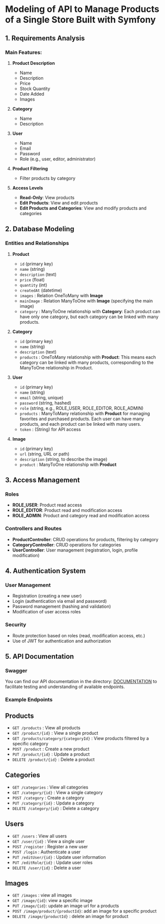 # Modeling of API to Manage Products of a Single Store Built with Symfony

## 1. Requirements Analysis

### Main Features:
1. **Product Description**
   - Name
   - Description
   - Price
   - Stock Quantity 
   - Date Added
   - Images

2. **Category**
   - Name
   - Description 

3. **User**
   - Name
   - Email
   - Password
   - Role (e.g., user, editor, administrator)

4. **Product Filtering**
   - Filter products by category

5. **Access Levels**
   - **Read-Only**: View products
   - **Edit Products**: View and edit products
   - **Edit Products and Categories**: View and modify products and categories

## 2. Database Modeling

### Entities and Relationships

1. **Product**
   - `id` (primary key)
   - `name` (string)
   - `description` (text)
   - `price` (float)
   - `quantity` (int)
   - `createdAt` (datetime)
   - `images` : Relation OneToMany with **Image**
   - `mainImage` : Relation ManyToOne with **Image** (specifying the main image)
   - `category` : ManyToOne relationship with **Category**: Each product can have only one category, but each category can be linked with many products.

2. **Category**
   - `id` (primary key)
   - `name` (string)
   - `description` (text)
   - `products` : OneToMany relationship with **Product**: This means each category can be linked with many products, corresponding to the ManyToOne relationship in Product.

3. **User**
   - `id` (primary key)
   - `name` (string)
   - `email` (string, unique)
   - `password` (string, hashed)
   - `role` (string, e.g., ROLE_USER, ROLE_EDITOR, ROLE_ADMIN)
   - `products` : ManyToMany relationship with **Product** for managing favorites and purchased products. Each user can have many products, and each product can be linked with many users.
   - `token` : (String) for API access

4. **Image**
   - `id` (primary key)
   - `url` (string, URL or path)
   - `description` (string, to describe the image)
   - `product` : ManyToOne relationship with **Product**

## 3. Access Management

### Roles
- **ROLE_USER**: Product read access
- **ROLE_EDITOR**: Product read and modification access
- **ROLE_ADMIN**: Product and category read and modification access

### Controllers and Routes
- **ProductController**: CRUD operations for products, filtering by category
- **CategoryController**: CRUD operations for categories
- **UserController**: User management (registration, login, profile modification)

## 4. Authentication System

### User Management
- Registration (creating a new user)
- Login (authentication via email and password)
- Password management (hashing and validation)
- Modification of user access roles

### Security
- Route protection based on roles (read, modification access, etc.)
- Use of JWT for authentication and authorization 

## 5. API Documentation

### Swagger
You can find our API documentation in the directory: [DOCUMENTATION](/ABOUT_PROJECT/DOCUMENTATION/) to facilitate testing and understanding of available endpoints.

### Example Endpoints

   ## Products
- `GET /products` : View all products
- `GET /product/{id}` : View a single product
- `GET /products/category/{categoryId}` : View products filtered by a specific category
- `POST /product` : Create a new product
- `PUT /product/{id}` : Update a product
- `DELETE /product/{id}` : Delete a product

## Categories
- `GET /categories` : View all categories
- `GET /category/{id}` : View a single category
- `POST /category` : Create a category
- `PUT /category/{id}` : Update a category
- `DELETE /category/{id}` : Delete a category

## Users
- `GET /users` : View all users
- `GET /user/{id}` : View a single user
- `POST /register` : Register a new user
- `POST /login` : Authenticate a user
- `PUT /editUser/{id}` : Update user information
- `PUT /editRole/{id}` : Update user roles
- `DELETE /user/{id}` : Delete a user

## Images
- `GET /images` : view all images
- `GET /image/{id}`: view a specific image
- `PUT /image/{id}`: update an image url for a products
- `POST /image/product/{productId}`: add an image for a specific product
- `DELETE /image/{productId}` : delete an image for  product